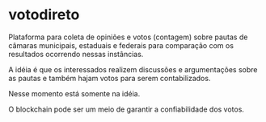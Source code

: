 # votodireto
Plataforma para coleta de opiniões e votos (contagem) sobre pautas de câmaras municipais, estaduais e federais para comparação com os resultados ocorrendo nessas instâncias.

A idéia é que os interessados realizem discussões e argumentações sobre as pautas e também hajam votos para serem contabilizados.

Nesse momento está somente na idéia.

O blockchain pode ser um meio de garantir a confiabilidade dos votos.
